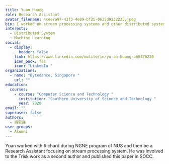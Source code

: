```yaml
---
title: Yuan Huang
role: Research Assistant
avatar_filename: 4cee7a97-43f3-4e09-bf25-0635d9232235.jpeg
bio: I worked on stream processing systems and other distributed systems.
interests:
  - Distributed System
  - Machine Learning
social:
  - display:
      header: false
    link: https://www.linkedin.com/mwlite/in/yu-an-huang-a60476220
    icon_pack: fas
    icon: "LinkedIn "
organizations:
  - name: "Bytedance, Singapore "
    url: ""
education:
  courses:
    - course: "Computer Science and Technology "
      institution: "Southern University of Science and Technology "
      year: 2020
email: ""
superuser: false
authors:
  - 吳恩達
user_groups:
  - Alumni
---
```

Yuan worked with Richard during NGNE program of NUS and then be a Research Assistant focusing on stream processing system. He was involved to the Trisk work as a second author and published this paper in SOCC.